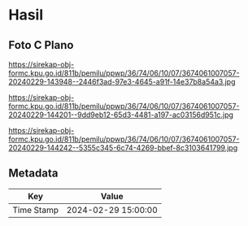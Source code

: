 # Hasil

## Foto C Plano

https://sirekap-obj-formc.kpu.go.id/811b/pemilu/ppwp/36/74/06/10/07/3674061007057-20240229-143948--2446f3ad-97e3-4645-a91f-14e37b8a54a3.jpg

https://sirekap-obj-formc.kpu.go.id/811b/pemilu/ppwp/36/74/06/10/07/3674061007057-20240229-144201--9dd9eb12-65d3-4481-a197-ac03156d951c.jpg

https://sirekap-obj-formc.kpu.go.id/811b/pemilu/ppwp/36/74/06/10/07/3674061007057-20240229-144242--5355c345-6c74-4269-bbef-8c3103641799.jpg


## Metadata

| Key        | Value               |
| ---------- | ------------------- |
| Time Stamp | 2024-02-29 15:00:00 |



